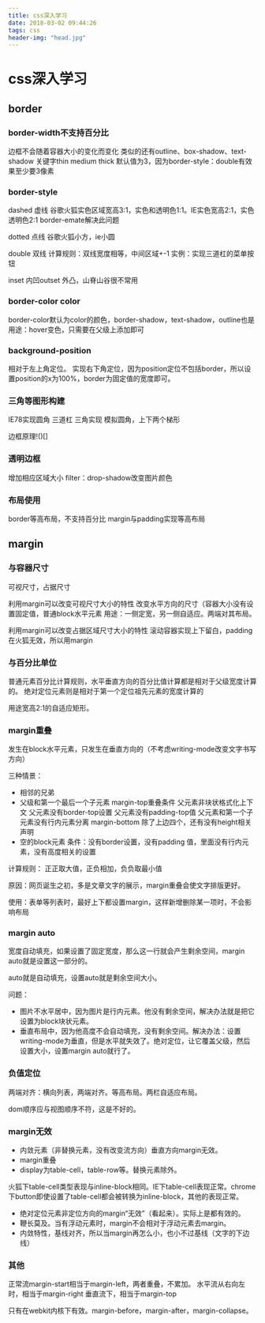 ```yaml
---
title: css深入学习
date: 2018-03-02 09:44:26
tags: css
header-img: "head.jpg"
---
```

# css深入学习

## border

### border-width不支持百分比
边框不会随着容器大小的变化而变化
类似的还有outline、box-shadow、text-shadow
关键字thin medium thick
默认值为3，因为border-style：double有效果至少要3像素

### border-style
dashed  虚线
谷歌火狐实色区域宽高3:1，实色和透明色1:1。IE实色宽高2:1，实色透明色2:1
border-emate解决此问题

dotted 点线
谷歌火狐小方，ie小圆

double 双线
计算规则：双线宽度相等，中间区域+-1
实例：实现三道杠的菜单按钮

inset 内凹outset 外凸，山脊山谷很不常用

### border-color color
border-color默认为color的颜色，border-shadow，text-shadow，outline也是
用途：hover变色，只需要在父级上添加即可

### background-position
相对于左上角定位。
实现右下角定位，因为position定位不包括border，所以设置position的x为100%，border为固定值的宽度即可。

### 三角等图形构建
IE78实现圆角
三道杠
三角实现
模拟圆角，上下两个梯形

边框原理!()[]

### 透明边框
增加相应区域大小
filter：drop-shadow改变图片颜色

### 布局使用
border等高布局，不支持百分比
margin与padding实现等高布局

## margin

### 与容器尺寸
可视尺寸，占据尺寸

利用margin可以改变可视尺寸大小的特性
改变水平方向的尺寸（容器大小没有设置固定值，普通block水平元素
用途：一侧定宽，另一侧自适应。两端对其布局。

利用margin可以改变占据区域尺寸大小的特性
滚动容器实现上下留白，padding在火狐无效，所以用margin

### 与百分比单位
普通元素百分比计算规则，水平垂直方向的百分比值计算都是相对于父级宽度计算的。
绝对定位元素则是相对于第一个定位祖先元素的宽度计算的

用途宽高2:1的自适应矩形。 

### margin重叠
发生在block水平元素，只发生在垂直方向的（不考虑writing-mode改变文字书写方向）

三种情景：
- 相邻的兄弟
- 父级和第一个最后一个子元素
margin-top重叠条件
父元素非块状格式化上下文
父元素没有border-top设置
父元素没有padding-top值
父元素和第一个子元素没有行内元素分离
margin-bottom 除了上边四个，还有没有height相关声明
- 空的block元素
条件：没有border设置，没有padding 值，里面没有行内元素，没有高度相关的设置

计算规则：
正正取大值，正负相加，负负取最小值

原因：网页诞生之初，多是文章文字的展示，margin重叠会使文字排版更好。

使用：表单等列表时，最好上下都设置margin，这样新增删除某一项时，不会影响布局

### margin auto
宽度自动填充，如果设置了固定宽度，那么这一行就会产生剩余空间，margin auto就是设置这一部分的。

auto就是自动填充，设置auto就是剩余空间大小。

问题：
- 图片不水平居中，因为图片是行内元素。他没有剩余空间，解决办法就是把它设置为block块状元素。
- 垂直布局中，因为他高度不会自动填充，没有剩余空间。解决办法：设置writing-mode为垂直，但是水平就失效了。绝对定位，让它覆盖父级，然后设置大小，设置margin auto就行了。

### 负值定位
两端对齐：横向列表，两端对齐。等高布局。两栏自适应布局。

dom顺序应与视图顺序不符，这是不好的。

### margin无效
- 内敛元素（非替换元素，没有改变流方向）垂直方向margin无效。
- margin重叠
- display为table-cell，table-row等。替换元素除外。

火狐下table-cell类型表现与inline-block相同。IE下table-cell表现正常。chrome 下button即使设置了table-cell都会被转换为inline-block，其他的表现正常。

- 绝对定位元素非定位方向的margin“无效”（看起来）。实际上是都有效的。
- 鞭长莫及。当有浮动元素时，margin不会相对于浮动元素去margin。
- 内敛特性，基线对齐，所以当margin再怎么小，也小不过基线（文字的下边线）

### 其他
正常流margin-start相当于margin-left，两者重叠，不累加。
水平流从右向左时，相当于margin-right
垂直流下，相当于margin-top

只有在webkit内核下有效。margin-before，margin-after，margin-collapse。

